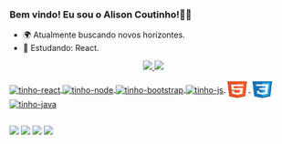 ### Bem vindo! Eu sou o Alison Coutinho!👋😉
- 🌍 Atualmente buscando novos horizontes. 
- 🧠 Estudando: React.
<div align="center">
  <a href="https://github.com/tinholima">
  <img height="180em" src="https://github-readme-stats.vercel.app/api?username=TinhoLima&show_icons=true&theme=radical"/>
  <img height="180em" src="https://github-readme-stats.vercel.app/api/top-langs/?username=TinhoLima&layout=compact&langs_count=7&theme=radical"/>
</div>
  
<div style="display: inline_block"><br>
  <img align="center" alt="tinho-react"  height="30" width="40" src="https://raw.githubusercontent.com/danielcranney/readme-generator/main/public/icons/skills/react-colored.svg">
  <img align="center" alt="tinho-node"  height="30" width="40" src="https://cdn.jsdelivr.net/gh/devicons/devicon/icons/nodejs/nodejs-original.svg" />
  <img align="center" alt="tinho-bootstrap" height="30" width="40"  src="https://raw.githubusercontent.com/danielcranney/readme-generator/main/public/icons/skills/bootstrap-colored.svg">
  <img align="center" alt="tinho-js" height="30" width="40" src="https://cdn.jsdelivr.net/gh/devicons/devicon/icons/javascript/javascript-original.svg">
  <img align="center" alt="tinho-html" height="30" width="40" src="https://raw.githubusercontent.com/devicons/devicon/master/icons/html5/html5-original.svg">
  <img align="center" alt="tinho-css" height="30" width="40" src="https://raw.githubusercontent.com/devicons/devicon/master/icons/css3/css3-original.svg">
  <img align="center" alt="tinho-java" height="30" width="40" src="https://cdn.jsdelivr.net/gh/devicons/devicon/icons/java/java-original.svg">
</div>
  
  ##
 
<div>
  <a href="https://instagram.com/alisoncouttinho" target="_blank"><img src="https://img.shields.io/badge/-Instagram-%23E4405F?style=for-the-badge&logo=instagram&logoColor=white" target="_blank"></a>
  <a href = "https://www.facebook.com/alisson.coutinho.33"><img src="https://img.shields.io/badge/Facebook-1877F2?style=for-the-badge&logo=facebook&logoColor=white" target="_blank"></a>
  <a href = "mailto:alisonrj.work@gmail.com"><img src="https://img.shields.io/badge/Gmail-D14836?style=for-the-badge&logo=gmail&logoColor=white" target="_blank"></a>
  <a href="https://www.linkedin.com/in/alison-coutinho-820328234/" target="_blank"><img src="https://img.shields.io/badge/-LinkedIn-%230077B5?style=for-the-badge&logo=linkedin&logoColor=white" target="_blank"></a> 

 
</div>


